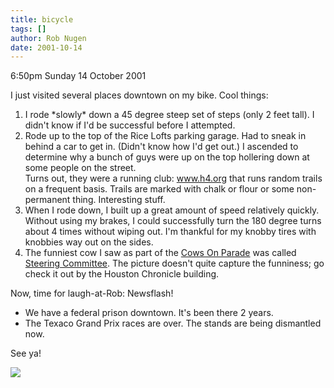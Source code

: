 ```yaml
---
title: bicycle
tags: []
author: Rob Nugen
date: 2001-10-14
---
```


<p class=date>6:50pm Sunday 14 October 2001</p>

<p>I just visited several places downtown on my bike. 
Cool things:</p>

<ol>
<li>I rode *slowly* down a 45 degree steep set of
steps (only 2 feet tall).  I didn't know if I'd be
successful before I attempted.</li>

<li>Rode up to the top of the Rice Lofts parking
garage.  Had to sneak in behind a car to get in. 
(Didn't know how I'd get out.)  I ascended to
determine why a bunch of guys were up on the top
hollering down at some people on the street.
<br>Turns out, they were a running club: <a
href="http://www.h4.org">www.h4.org</a> that runs
random trails on a frequent basis.  Trails are marked
with chalk or flour or some non-permanent thing. 
Interesting stuff.</li>

<li>When I rode down, I built up a great amount of
speed relatively quickly.  Without using my brakes, I
could successfully turn the 180 degree turns about 4
times without wiping out.  I'm thankful for my knobby
tires with knobbies way out on the sides.</li>

<li>The funniest cow I saw as part of the <a
href="http://www.cowparadehouston.com">Cows On
Parade</a> was called <a
href="http://www.cowparadehouston.com/cow/large/999">Steering
Committee</a>.  The picture doesn't quite capture the
funniness; go check it out by the Houston Chronicle
building.</li>
</ol>

<p>Now, time for laugh-at-Rob:  Newsflash!</p>

<ul>
<li>We have a federal prison downtown.  It's been
there 2 years.</li>

<li>The Texaco Grand Prix races are over.  The stands
are being dismantled now.</li>
</ul>

<p>See ya!</p>

<p><img src="/images/rob/wL-ROB.gif"/></p>

